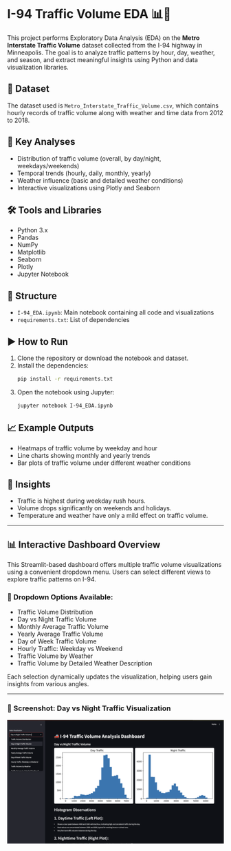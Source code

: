 # I-94 Traffic Volume EDA 📊🚗

This project performs Exploratory Data Analysis (EDA) on the **Metro Interstate Traffic Volume** dataset collected from the I-94 highway in Minneapolis. The goal is to analyze traffic patterns by hour, day, weather, and season, and extract meaningful insights using Python and data visualization libraries.

## 📁 Dataset
The dataset used is `Metro_Interstate_Traffic_Volume.csv`, which contains hourly records of traffic volume along with weather and time data from 2012 to 2018.

## 📌 Key Analyses
- Distribution of traffic volume (overall, by day/night, weekdays/weekends)
- Temporal trends (hourly, daily, monthly, yearly)
- Weather influence (basic and detailed weather conditions)
- Interactive visualizations using Plotly and Seaborn

## 🛠️ Tools and Libraries
- Python 3.x
- Pandas
- NumPy
- Matplotlib
- Seaborn
- Plotly
- Jupyter Notebook

## 📂 Structure
- `I-94_EDA.ipynb`: Main notebook containing all code and visualizations
- `requirements.txt`: List of dependencies

## ▶️ How to Run
1. Clone the repository or download the notebook and dataset.
2. Install the dependencies:  
   ```bash
   pip install -r requirements.txt
   ```
3. Open the notebook using Jupyter:
   ```bash
   jupyter notebook I-94_EDA.ipynb
   ```

## 📈 Example Outputs
- Heatmaps of traffic volume by weekday and hour
- Line charts showing monthly and yearly trends
- Bar plots of traffic volume under different weather conditions

## 🧠 Insights
- Traffic is highest during weekday rush hours.
- Volume drops significantly on weekends and holidays.
- Temperature and weather have only a mild effect on traffic volume.

---
## 📊 Interactive Dashboard Overview

This Streamlit-based dashboard offers multiple traffic volume visualizations using a convenient dropdown menu. Users can select different views to explore traffic patterns on I-94.

### 🧭 Dropdown Options Available:
- Traffic Volume Distribution
- Day vs Night Traffic Volume
- Monthly Average Traffic Volume
- Yearly Average Traffic Volume
- Day of Week Traffic Volume
- Hourly Traffic: Weekday vs Weekend
- Traffic Volume by Weather
- Traffic Volume by Detailed Weather Description

Each selection dynamically updates the visualization, helping users gain insights from various angles.

---

### 📸 Screenshot: Day vs Night Traffic Visualization

<img src="visualisation-image.png" alt="Day vs Night Traffic" width="800"/>



